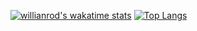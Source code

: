 [![willianrod's wakatime stats](https://github-readme-stats.vercel.app/api/wakatime?username=r1sendev)](https://github.com/anuraghazra/github-readme-stats)
[![Top Langs](https://github-readme-stats.vercel.app/api/top-langs/?username=r1sendev&hide_progress=false)](https://github.com/anuraghazra/github-readme-stats)
